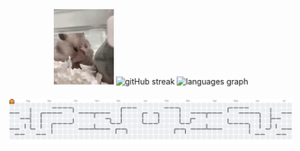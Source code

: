 <div align="center">
  <img src="stressed-out-hamster.gif" height="134" alt="hamster" />
  <img src="https://streak-stats.demolab.com?user=mquiss&border_radius=0&date_format=n%2Fj%5B%2FY%5D&background=161a21&stroke=ffa3c7&ring=e34c27&fire=e34c27&currStreakNum=f1e05a&sideNums=ffa3c7&currStreakLabel=ffa3c7&sideLabels=ffa3c7&dates=d1a7b7&excludeDaysLabel=d1a7b7&hide_border=true" alt="gitHub streak" height="135" />
  <img src="https://github-readme-stats.vercel.app/api/top-langs?username=mquiss&locale=en&hide_title=true&layout=compact&card_width=320&langs_count=5&border_radius=0&bg_color=161a21&text_color=ffa3c7&icon_color=ffa3c7&hide_border=true" height="135" alt="languages graph"  />
</div>

###

<picture>
  <source media="(prefers-color-scheme: dark)" srcset="https://raw.githubusercontent.com/mquiss/mquiss/output/pacman-contribution-graph-dark.svg">
  <source media="(prefers-color-scheme: light)" srcset="https://raw.githubusercontent.com/mquiss/mquiss/output/pacman-contribution-graph.svg">
  <img alt="pacman contribution graph" src="https://raw.githubusercontent.com/mquiss/mquiss/output/pacman-contribution-graph.svg">
</picture>
